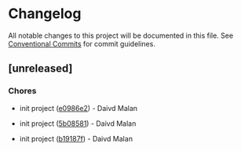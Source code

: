 # Changelog

All notable changes to this project will be documented in this file. See [Conventional Commits](https://www.conventionalcommits.org/) for commit guidelines.

## [unreleased]

### Chores

-  init project ([e0986e2](https://github.com/YOUR_ORG/YOUR_REPO/commit/e0986e29497035230eedd0aee77af75e357ed87e)) - Daivd Malan

-  init project ([5b08581](https://github.com/YOUR_ORG/YOUR_REPO/commit/5b0858131e2841b95774ca100cb2fb3ffee96a0c)) - Daivd Malan

-  init project ([b19187f](https://github.com/YOUR_ORG/YOUR_REPO/commit/b19187f71239d27f7cd3032ca70ba6729f4b3a26)) - Daivd Malan

<!-- generated by git-cliff -->
